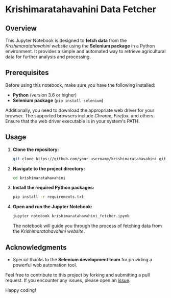 # Krishimaratahavahini Data Fetcher

## Overview

This Jupyter Notebook is designed to **fetch data** from the *Krishimaratahavahini website* using the **Selenium package** in a Python environment. It provides a simple and automated way to retrieve agricultural data for further analysis and processing.

## Prerequisites

Before using this notebook, make sure you have the following installed:

- **Python** (version 3.6 or higher)
- **Selenium package** (`pip install selenium`)

Additionally, you need to download the appropriate web driver for your browser. The supported browsers include *Chrome*, *Firefox*, and others. Ensure that the web driver executable is in your system's PATH.

## Usage

1. **Clone the repository:**

    ```bash
    git clone https://github.com/your-username/krishimaratahavahini.git
    ```

2. **Navigate to the project directory:**

    ```bash
    cd krishimaratahavahini
    ```

3. **Install the required Python packages:**

    ```bash
    pip install -r requirements.txt
    ```

4. **Open and run the Jupyter Notebook:**

    ```bash
    jupyter notebook krishimaratahavahini_fetcher.ipynb
    ```

    The notebook will guide you through the process of fetching data from the *Krishimaratahavahini website*.

## Acknowledgments

- Special thanks to the **Selenium development team** for providing a powerful web automation tool.

Feel free to contribute to this project by forking and submitting a pull request. If you encounter any issues, please open an [issue](https://github.com/impatil19/krishimaratahavahini/issues).

Happy coding!

